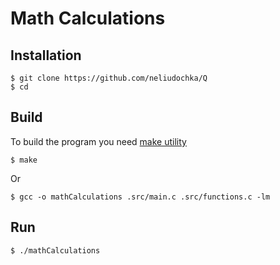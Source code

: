 # Math Calculations

## Installation
```
$ git clone https://github.com/neliudochka/Q
$ cd
```

## Build
To build the program you need [make utility](https://www.gnu.org/software/make/)
```
$ make  
```
Or
```
$ gcc -o mathCalculations .src/main.c .src/functions.c -lm

```

## Run
```
$ ./mathCalculations 
```
